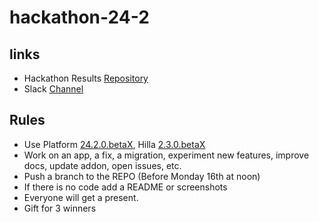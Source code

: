 # hackathon-24-2

## links
- Hackathon Results [Repository](https://github.com/vaadin/hackathon-24-2)
- Slack [Channel](https://join.slack.com/share/enQtNTk4NTM5Njg5MDI0NS00MWE2YjMzZDI4Yzc4NmE0YjhiMzU1ZTc3ODdlMzJmNWZmNzI1OGJmYWMzMjM1MmQ5OWY0ZWU1N2YyNzczNzIw)
## Rules
- Use Platform [24.2.0.betaX](https://github.com/vaadin/platform/releases/tag/24.2.0.beta2), Hilla [2.3.0.betaX](https://github.com/vaadin/hilla/releases/tag/2.1.0.beta2)
- Work on an app, a fix, a migration, experiment new features, improve docs, update addon, open issues, etc.
- Push a branch to the REPO (Before Monday 16th at noon)
- If there is no code add a README or screenshots
- Everyone will get a present.
- Gift for 3 winners 
